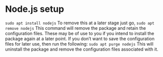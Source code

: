 # Node.js setup
```sudo apt install nodejs```
To remove this at a later stage just go,
```sudo apt remove nodejs```
This command will remove the package and retain the configuration files. These may be of use to you if you intend to install the package again at a later point. If you don’t want to save the configuration files for later use, then run the following:
```sudo apt purge nodejs```
This will uninstall the package and remove the configuration files associated with it.
